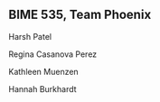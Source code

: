 
## BIME 535, Team Phoenix


Harsh Patel

Regina Casanova Perez

Kathleen Muenzen

Hannah Burkhardt
